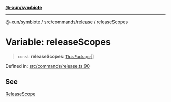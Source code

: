[**@-xun/symbiote**](../../../../README.md)

***

[@-xun/symbiote](../../../../README.md) / [src/commands/release](../README.md) / releaseScopes

# Variable: releaseScopes

> `const` **releaseScopes**: [`ThisPackage`](../../../configure/enumerations/ThisPackageGlobalScope.md#thispackage)[]

Defined in: [src/commands/release.ts:90](https://github.com/Xunnamius/symbiote/blob/ee4f1b782c259495505171a8374c784c706e4a7d/src/commands/release.ts#L90)

## See

[ReleaseScope](../../../configure/enumerations/ThisPackageGlobalScope.md)
